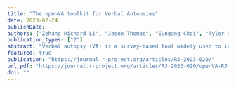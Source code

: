 ```yaml
---
title: "The openVA toolkit for Verbal Autopsies"
date: 2023-02-24
publishDate: 
authors: ["Zehang Richard Li", "Jason Thomas", "Eungang Choi", "Tyler H. McCormick", "Samuel J. Clark"]
publication_types: ["2"]
abstract: "Verbal autopsy (VA) is a survey-based tool widely used to infer cause of death (COD) in regions without complete-coverage civil registration and vital statistics systems. In such settings, many deaths happen outside of medical facilities and are not officially documented by a medical professional. VA surveys, consisting of signs and symptoms reported by a person close to the decedent, are used to infer the cause of death for an individual, and to estimate and monitor the cause of death distribution in the population. Several classification algorithms have been developed and widely used to assign cause of death using VA data. However, The incompatibility between different idiosyncratic model implementations and required data structure makes it difficult to systematically apply and compare different methods. The openVA package provides the first standardized framework for analyzing VA data that is compatible with all openly available methods and data structure. It provides an open-sourced, R implementation of several most widely used VA methods. It supports different data input and output formats, and customizable information about the associations between causes and symptoms. The paper discusses the relevant algorithms, their implementations in R packages under the openVA suite, and demonstrates the pipeline of model fitting, summary, comparison, and visualization in the R environment."
featured: true
publication: "https://journal.r-project.org/articles/RJ-2023-020/"
url_pdf: "https://journal.r-project.org/articles/RJ-2023-020/openVA-RJ-R1.pdf"
doi: ""
---
```


